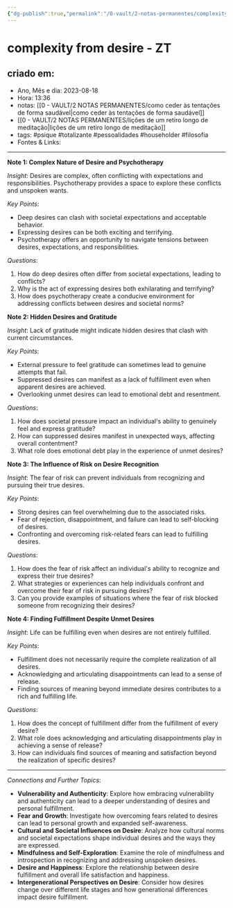 ```yaml
---
{"dg-publish":true,"permalink":"/0-vault/2-notas-permanentes/complexity-from-desire-zt/","tags":["permanente","psique","totalizante","pessoalidades","householder","filosofia"],"dgHomeLink":true,"dgShowLocalGraph":true,"dgShowFileTree":true,"dgEnableSearch":true,"noteIcon":""}
---
```


# complexity from desire - ZT

## criado em: 
-  Ano, Mês e dia: 2023-08-18
- Hora: 13:36
- notas: [[0 - VAULT/2 NOTAS PERMANENTES/como ceder às tentações de forma saudável\|como ceder às tentações de forma saudável]]
- [[0 - VAULT/2 NOTAS PERMANENTES/lições de um retiro longo de meditação\|lições de um retiro longo de meditação]]
- tags: #psique #totalizante #pessoalidades #householder #filosofia 
- Fontes & Links: 
---

**Note 1: Complex Nature of Desire and Psychotherapy**

*Insight*: Desires are complex, often conflicting with expectations and responsibilities. Psychotherapy provides a space to explore these conflicts and unspoken wants.

*Key Points*: 
- Deep desires can clash with societal expectations and acceptable behavior.
- Expressing desires can be both exciting and terrifying.
- Psychotherapy offers an opportunity to navigate tensions between desires, expectations, and responsibilities.

*Questions*:
1. How do deep desires often differ from societal expectations, leading to conflicts?
2. Why is the act of expressing desires both exhilarating and terrifying?
3. How does psychotherapy create a conducive environment for addressing conflicts between desires and societal norms?

**Note 2: Hidden Desires and Gratitude**

*Insight*: Lack of gratitude might indicate hidden desires that clash with current circumstances.

*Key Points*: 
- External pressure to feel gratitude can sometimes lead to genuine attempts that fail.
- Suppressed desires can manifest as a lack of fulfillment even when apparent desires are achieved.
- Overlooking unmet desires can lead to emotional debt and resentment.

*Questions*:
1. How does societal pressure impact an individual's ability to genuinely feel and express gratitude?
2. How can suppressed desires manifest in unexpected ways, affecting overall contentment?
3. What role does emotional debt play in the experience of unmet desires?

**Note 3: The Influence of Risk on Desire Recognition**

*Insight*: The fear of risk can prevent individuals from recognizing and pursuing their true desires.

*Key Points*: 
- Strong desires can feel overwhelming due to the associated risks.
- Fear of rejection, disappointment, and failure can lead to self-blocking of desires.
- Confronting and overcoming risk-related fears can lead to fulfilling desires.

*Questions*:
1. How does the fear of risk affect an individual's ability to recognize and express their true desires?
2. What strategies or experiences can help individuals confront and overcome their fear of risk in pursuing desires?
3. Can you provide examples of situations where the fear of risk blocked someone from recognizing their desires?

**Note 4: Finding Fulfillment Despite Unmet Desires**

*Insight*: Life can be fulfilling even when desires are not entirely fulfilled.

*Key Points*: 
- Fulfillment does not necessarily require the complete realization of all desires.
- Acknowledging and articulating disappointments can lead to a sense of release.
- Finding sources of meaning beyond immediate desires contributes to a rich and fulfilling life.

*Questions*:
1. How does the concept of fulfillment differ from the fulfillment of every desire?
2. What role does acknowledging and articulating disappointments play in achieving a sense of release?
3. How can individuals find sources of meaning and satisfaction beyond the realization of specific desires?

---

*Connections and Further Topics*:
- **Vulnerability and Authenticity**: Explore how embracing vulnerability and authenticity can lead to a deeper understanding of desires and personal fulfillment.
- **Fear and Growth**: Investigate how overcoming fears related to desires can lead to personal growth and expanded self-awareness.
- **Cultural and Societal Influences on Desire**: Analyze how cultural norms and societal expectations shape individual desires and the ways they are expressed.
- **Mindfulness and Self-Exploration**: Examine the role of mindfulness and introspection in recognizing and addressing unspoken desires.
- **Desire and Happiness**: Explore the relationship between desire fulfillment and overall life satisfaction and happiness.
- **Intergenerational Perspectives on Desire**: Consider how desires change over different life stages and how generational differences impact desire fulfillment.